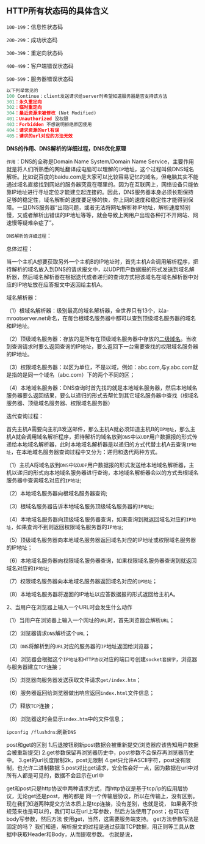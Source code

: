 ## HTTP所有状态码的具体含义

`100-199`：信息性状态码

`200-299`：成功状态码

`300-399`：重定向状态码

`400-499`：客户端错误状态码

`500-599`：服务器错误状态码

```javascript
以下列举常见的
100 Continue：client发送请求给server时希望知道服务器是否支持该方法
301：永久重定向
302：临时重定向
304：最近资源未被修改 (Not Modified)
401：Unauthorized 没权限
403：Forbidden 不想说明拒绝原因使用
404：请求资源的url有误
405：请求的url对应的方法无效
```

**DNS的作用、DNS解析的详细过程，DNS优化原理**

`作用`：DNS的全称是Domain Name System/Domain Name Service，主要作用就是将人们所熟悉的网址翻译成电脑可以理解的`IP`地址，这个过程叫做DNS域名解析。比如说百度的baidu.com是大家可以比较容易记忆的域名，但电脑其实不能通过域名直接找到网站的服务器究竟在哪里的。因为在互联网上，网络设备只能依靠IP地址进行寻址定位才能建立起连接的。因此，DNS服务器本身必须长期保持足够的稳定性，域名解析的速度要足够的快，你上网的速度和稳定性才能得到保障。一旦DNS服务器“出现问题，或者无法将网址解析称IP地址，解析速度特别慢，又或者解析出错误的IP地址等等，就会导致上网用户出现各种打不开网站、网速慢等疑难杂症了”。

`DNS解析的详细过程`：

总体过程：

当一个主机A想要获取另外一个主机B的IP地址时，首先主机A会调用解析程序，把待解析的域名放入到DNS的请求报文中，以UDP用户数据报的形式发送到域名解析器，然后域名解析器在根据迭代或者递归的查询方式把该域名在域名解析器中对应的IP地址放在应答报文中返回给主机A。

域名解析器：

（1）根域名解析器：级别最高的域名解析器，全世界只有13个，以a-mrootserver.net命名，在每台根域名服务器中都可以查到顶级域名服务器的域名和IP地址。

（2）顶级域名服务器：存放的是所有在顶级域名服务器中存放的[二级域名](http://www.qiangseo.com/seozhishi/932.html)。当收到查询请求时要么返回查询的IP地址，要么返回下一台需要查找的权限域名服务器的IP地址。

（3）权限域名服务器：以区为单位，不是以域，例如：abc.com,与y.abc.com就是指的是同一个域名（abc.com）下的两个不同的区；

（4）本地域名服务器：DNS查询时首先找的就是本地域名服务器，然后本地域名服务器要么返回结果，要么以递归的形式去帮忙到其它域名服务器中查找（根域名服务器、顶级域名服务器、权限域名服务器）

迭代查询过程：

首先主机A需要向主机B发送邮件，那么主机A就必须知道主机B的`IP地址`，那么主机A就会调用域名解析程序，把待解析的域名放到`DNS`中以`UDP`用户数据报的形式传递给本地域名解析器，此时本地域名解析器是以递归的方式代替主机A去查询`IP地址`，在本地域名服务器查询过程中又分为：递归和迭代两种方式。

（1）主机A将域名放到`DNS`中以`UDP`用户数据报的形式发送给本地域名解析器，主机以递归的形式向本地域名服务器进行查询，本地域名解析器会以的方式去根域名服务器中查询域名对应的`IP地址`;

（2）本地域名服务器向根域名服务器查询;

（3）根域名服务器告诉本地域名服务顶级域名服务器的`IP地址`;

（4）本地域名服务器向顶级域名服务器查询，如果查询到就返回域名对应的`IP地址`，如果查询不到则返回权限域名服务器的`IP地址`;

（5）顶级域名服务器向本地域名服务器返回域名对应的IP地址或权限域名服务器的IP地址；

（6）本地域名服务器向权限域名服务器查询，如果权限域名服务器查询到就返回域名对应的`IP地址`;

（7）权限域名服务器向本地域名服务器返回域名对应的`IP地址`；

（8）本地域名服务器将返回的IP地址以应答数据报的形式返回给主机A。



2、当用户在浏览器上输入一个URL时会发生什么动作

（1）当用户在浏览器上输入一个网址的`URL`时，首先浏览器会解析`URL`；

（2）浏览器请求`DNS`解析这个`URL`；

（3）`DNS`将解析到的`URL`对应的服务器的`IP`地址返回给浏览器；

（4）浏览器会根据这个`IP地址`和`HTTP协议`对应的端口号创建`socket套接字`，浏览器与服务器建立`TCP`连接；

（5）浏览器向服务器发送获取文件请求`get/index.htm`；

（6）服务器返回给浏览器做出响应返回`index.html`文件信息；

（7）释放`TCP`连接；

（8）浏览器这时会显示`index.htm`中的文件信息；



`ipconfig /flushdns`:刷新`DNS`



post和get的区别
1.后退按钮刷新post数据会被重新提交(浏览器应该告知用户数据会被重新提交)
2.get参数保留再浏览器历史中，post参数不会保存再浏览器历史中。
3.get的url长度限制2k，post无限制
4.get只允许ASCII字符，post没有限制，也允许二进制数据
5.post对比get请求，安全性会好一点，因为数据在url中对所有人都是可见的，数据不会显示在url中

get和post只是http协议中两种请求方式，而http协议是基于tcp/ip的应用层协议，无论get还是post，用的都是
同一个传输层协议，所以在传输上，没有区别。现在我们知道两种提交方法本质上是tcp连接，没有差别，也就是说，
如果我不按规范来也是可以的，我们可以在url上写参数，然后方法使用了post；也可以在body写参数，然后方法
使用get，当然，这需要服务端支持。
get方法参数写法是固定的吗？
我们知道，解析报文的过程是通过获取TCP数据，用正则等工具从数据中获取Header和Body，从而提取参数。
也就是说，